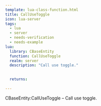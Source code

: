 ```yaml
---
template: lua-class-function.html
title: CallUseToggle
icon: lua-server
tags:
  - lua
  - server
  - needs-verification
  - needs-example
lua:
  library: CBaseEntity
  function: CallUseToggle
  realm: server
  description: "Call use toggle."
  
  
  returns:
    
---
```


<div class="lua__search__keywords">
CBaseEntity:CallUseToggle &#x2013; Call use toggle.
</div>
